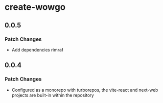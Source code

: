 # create-wowgo

## 0.0.5

### Patch Changes

- Add dependencies rimraf

## 0.0.4

### Patch Changes

- Configured as a monorepo with turborepos, the vite-react and next-web projects are built-in within the repository
